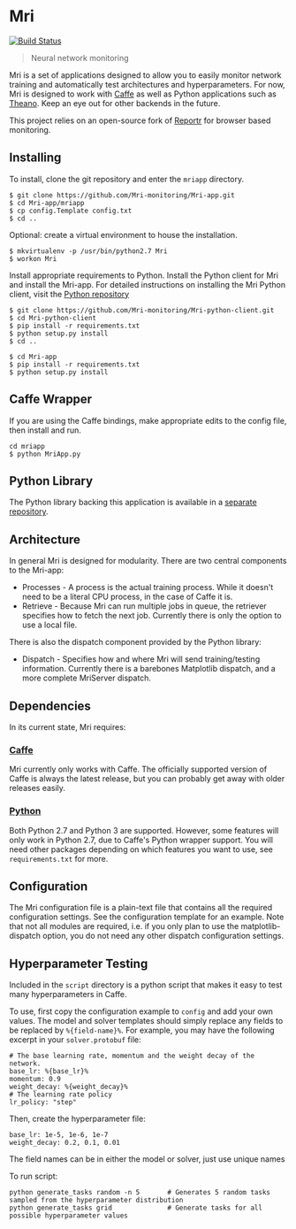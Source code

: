 Mri
========
[![Build Status](https://travis-ci.org/Mri-monitoring/Mri-app.svg?branch=master)](https://travis-ci.org/Mri-monitoring/Mri-app)

> Neural network monitoring

Mri is a set of applications designed to allow you to easily monitor network training and automatically test architectures and hyperparameters. For now, Mri is designed to work with [Caffe](http://caffe.berkeleyvision.org/) as well as Python applications such as [Theano](http://deeplearning.net/software/theano/). Keep an eye out for other backends in the future.

This project relies on an open-source fork of [Reportr](http://www.reportr.io/) for browser based monitoring.

## Installing

To install, clone the git repository and enter the `mriapp` directory. 

```
$ git clone https://github.com/Mri-monitoring/Mri-app.git 
$ cd Mri-app/mriapp
$ cp config.Template config.txt
$ cd .. 
```

Optional: create a virtual environment to house the installation.

```
$ mkvirtualenv -p /usr/bin/python2.7 Mri
$ workon Mri
```

Install appropriate requirements to Python. Install the Python client for Mri and install the Mri-app. For detailed instructions on installing the Mri Python client, visit the [Python repository](https://github.com/Mri-monitoring/Mri-python-client)
```
$ git clone https://github.com/Mri-monitoring/Mri-python-client.git 
$ cd Mri-python-client
$ pip install -r requirements.txt
$ python setup.py install
$ cd ..

$ cd Mri-app
$ pip install -r requirements.txt
$ python setup.py install
```

## Caffe Wrapper
If you are using the Caffe bindings, make appropriate edits to the config file, then install and run.

```
cd mriapp
$ python MriApp.py
```

## Python Library
The Python library backing this application is available in a [separate repository](https://github.com/Mri-monitoring/Mri-python-client). 

## Architecture 

In general Mri is designed for modularity. There are two central components to the Mri-app:

* Processes - A process is the actual training process. While it doesn't need to be a literal CPU process, in the case of Caffe it is.
* Retrieve - Because Mri can run multiple jobs in queue, the retriever specifies how to fetch the next job. Currently there is only the option to use a local file.

There is also the dispatch component provided by the Python library:

* Dispatch - Specifies how and where Mri will send training/testing information. Currently there is a barebones Matplotlib dispatch, and a more complete MriServer dispatch.

## Dependencies

In its current state, Mri requires:

### [Caffe](http://caffe.berkeleyvision.org/)

Mri currently only works with Caffe. The officially supported version of Caffe is always the latest release, but you can probably get away with older releases easily.

### [Python](https://www.python.org/)

Both Python 2.7 and Python 3 are supported. However, some features will only work in Python 2.7, due to Caffe's Python wrapper support. You will need other packages depending on which features you want to use, see `requirements.txt` for more.

## Configuration

The Mri configuration file is a plain-text file that contains all the required configuration settings. See the configuration template for an example. Note that not all modules are required, i.e. if you only plan to use the matplotlib-dispatch option, you do not need any other dispatch configuration settings.

## Hyperparameter Testing
Included in the `script` directory is a python script that makes it easy to test many hyperparameters in Caffe.

To use, first copy the configuration example to `config` and add your own values. The model and solver templates should simply replace any fields to be replaced by `%{field-name}%`. For example, you may have the following excerpt in your `solver.protobuf` file:

```
# The base learning rate, momentum and the weight decay of the network.
base_lr: %{base_lr}%
momentum: 0.9
weight_decay: %{weight_decay}%
# The learning rate policy
lr_policy: "step"
```

Then, create the hyperparameter file:

```
base_lr: 1e-5, 1e-6, 1e-7
weight_decay: 0.2, 0.1, 0.01
```

The field names can be in either the model or solver, just use unique names

To run script:

```
python generate_tasks random -n 5       # Generates 5 random tasks sampled from the hyperparameter distribution
python generate_tasks grid              # Generate tasks for all possible hyperparameter values
```
